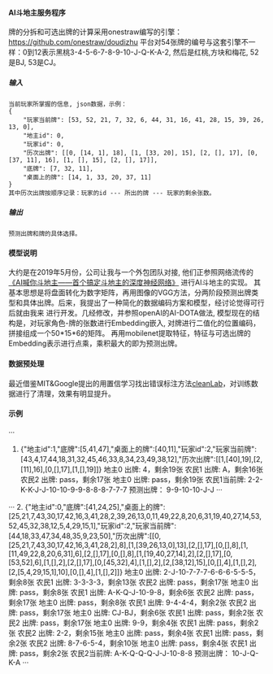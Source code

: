 #### AI斗地主服务程序
牌的分拆和可选出牌的计算采用onestraw编写的引擎：https://github.com/onestraw/doudizhu
平台对54张牌的编号与这套引擎不一样：0到12表示黑桃3-4-5-6-7-8-9-10-J-Q-K-A-2, 然后是红桃,方块和梅花, 52是BJ, 53是CJ。

##### 输入
    当前玩家所掌握的信息, json数据，示例：
    {
        "玩家当前牌": [53, 52, 21, 7, 32, 6, 44, 31, 16, 41, 28, 15, 39, 26, 13, 0],
        "地主id": 0,
        "玩家id": 0,
        "历次出牌": [[0, [14, 1], 18], [1, [33, 20], 15], [2, [], 17], [0, [37, 11], 16], [1, [], 15], [2, [], 17]],
        "底牌": [7, 32, 11],
        "桌面上的牌": [14, 1, 33, 20, 37, 11]
    }
    其中历次出牌按顺序记录：玩家的id --- 所出的牌 --- 玩家的剩余张数。 
    
##### 输出
    预测出牌和牌的具体选择。

#### 模型说明
大约是在2019年5月份，公司让我与一个外包团队对接, 他们正参照网络流传的[《AI喊你斗地主——首个搞定斗地主的深度神经网络》](https://blog.csdn.net/dQCFKyQDXYm3F8rB0/article/details/83189966)
进行AI斗地主的实现。
其基本思想是将盘面转化为数字矩阵，再用图像的VGG方法，分两阶段预测出牌类型和具体出牌。后来，我提出了一种简化的数据编码方案和模型，经讨论觉得可行后就由我来
进行开发。几经修改，并参照openAI的AI-DOTA做法, 模型现在的结构是，对玩家角色-牌的张数进行Embedding嵌入, 对牌进行二值化的位置编码，拼接组成一个50\*15\*6的矩阵。
再用mobilenet提取特征，特征与可选出牌的Embedding表示进行点乘，乘积最大的即为预测出牌。

#### 数据预处理
最近借鉴MIT&Google提出的用置信学习找出错误标注方法[cleanLab](https://github.com/cgnorthcutt/cleanlab )，对训练数据进行了清理，效果有明显提升。


#### 示例
···
1. {"地主id":1,"底牌":[5,41,47],"桌面上的牌":[40,11],"玩家id":2,"玩家当前牌":[43,4,17,44,18,31,32,45,46,33,8,34,23,49,38,12],"历次出牌":[[1,[40],19],[2,[11],16],[0,[],17],[1,[],19]]}
地主0 出牌: 4，剩余19张
农民1 出牌: A，剩余16张
农民2 出牌: pass，剩余17张
地主0 出牌: pass，剩余19张
农民1当前牌: 2-2-K-K-J-J-10-10-9-9-8-8-8-7-7-7
预测出牌： 9-9-10-10-J-J
···

···
2. {"地主id":0,"底牌":[41,24,25],"桌面上的牌":[25,21,7,43,30,17,42,16,3,41,28,2,39,26,13,0,11,49,22,8,20,6,31,19,40,27,14,53,52,45,32,38,12,5,4,29,15,1],"玩家id":2,"玩家当前牌":[44,18,33,47,34,48,35,9,23,50],"历次出牌":[[0,[25,21,7,43,30,17,42,16,3,41,28,2],8],[1,[39,26,13,0],13],[2,[],17],[0,[],8],[1,[11,49,22,8,20,6,31],6],[2,[],17],[0,[],8],[1,[19,40,27,14],2],[2,[],17],[0,[53,52],6],[1,[],2],[2,[],17],[0,[45,32],4],[1,[],2],[2,[38,12],15],[0,[],4],[1,[],2],[2,[5,4,29,15,1],10],[0,[],4],[1,[],2]]}
地主0 出牌: 2-J-10-7-7-7-6-6-6-5-5-5，剩余8张
农民1 出牌: 3-3-3-3，剩余13张
农民2 出牌: pass，剩余17张
地主0 出牌: pass，剩余8张
农民1 出牌: A-K-Q-J-10-9-8，剩余6张
农民2 出牌: pass，剩余17张
地主0 出牌: pass，剩余8张
农民1 出牌: 9-4-4-4，剩余2张
农民2 出牌: pass，剩余17张
地主0 出牌: CJ-BJ，剩余6张
农民1 出牌: pass，剩余2张
农民2 出牌: pass，剩余17张
地主0 出牌: 9-9，剩余4张
农民1 出牌: pass，剩余2张
农民2 出牌: 2-2，剩余15张
地主0 出牌: pass，剩余4张
农民1 出牌: pass，剩余2张
农民2 出牌: 8-7-6-5-4，剩余10张
地主0 出牌: pass，剩余4张
农民1 出牌: pass，剩余2张
农民2当前牌: A-K-Q-Q-Q-J-J-10-8-8
预测出牌： 10-J-Q-K-A
···
